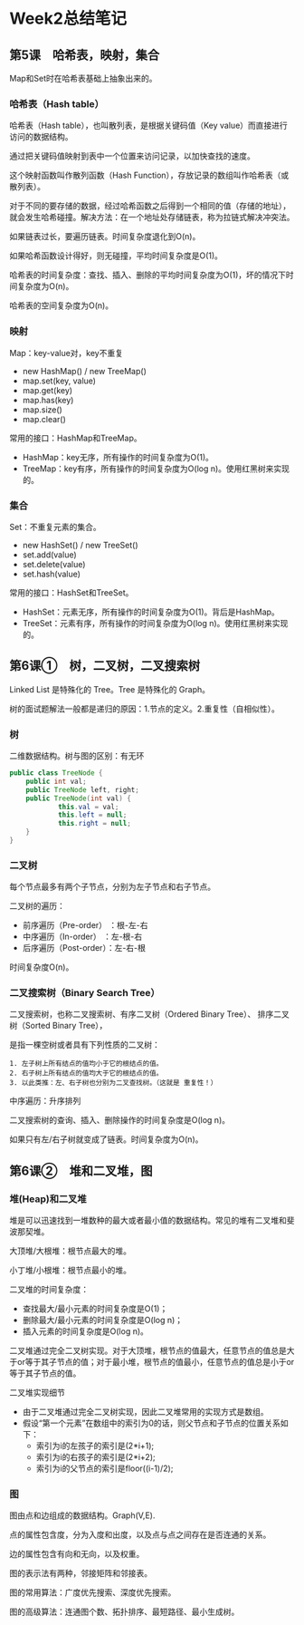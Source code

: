 # Week2总结笔记

## 第5课　哈希表，映射，集合

Map和Set时在哈希表基础上抽象出来的。

### 哈希表（Hash table）

哈希表（Hash table），也叫散列表，是根据关键码值（Key value）而直接进行访问的数据结构。

通过把关键码值映射到表中一个位置来访问记录，以加快查找的速度。

这个映射函数叫作散列函数（Hash Function），存放记录的数组叫作哈希表（或散列表）。

对于不同的要存储的数据，经过哈希函数之后得到一个相同的值（存储的地址），就会发生哈希碰撞。解决方法：在一个地址处存储链表，称为拉链式解决冲突法。

如果链表过长，要遍历链表。时间复杂度退化到O(n)。

如果哈希函数设计得好，则无碰撞，平均时间复杂度是O(1)。

哈希表的时间复杂度：查找、插入、删除的平均时间复杂度为O(1)，坏的情况下时间复杂度为O(n)。

哈希表的空间复杂度为O(n)。

### 映射

Map：key-value对，key不重复

- new HashMap() / new TreeMap()  
-  map.set(key, value)  
-  map.get(key)  
-  map.has(key)  
-  map.size()  
-  map.clear()

常用的接口：HashMap和TreeMap。

- HashMap：key无序，所有操作的时间复杂度为O(1)。
- TreeMap：key有序，所有操作的时间复杂度为O(log n)。使用红黑树来实现的。

### 集合

Set：不重复元素的集合。

- new HashSet() / new TreeSet()  
-  set.add(value)  
-  set.delete(value)  
-  set.hash(value)

常用的接口：HashSet和TreeSet。

- HashSet：元素无序，所有操作的时间复杂度为O(1)。背后是HashMap。
- TreeSet：元素有序，所有操作的时间复杂度为O(log n)。使用红黑树来实现的。

## 第6课①　树，二叉树，二叉搜索树

Linked List 是特殊化的 Tree。Tree 是特殊化的 Graph。

树的面试题解法一般都是递归的原因：1.节点的定义。2.重复性（自相似性）。

### 树

二维数据结构。树与图的区别：有无环

```java
public class TreeNode {
	public int val;
	public TreeNode left, right;
	public TreeNode(int val) {
            this.val = val;
            this.left = null;
            this.right = null;
	}
}
```

### 二叉树

每个节点最多有两个子节点，分别为左子节点和右子节点。

二叉树的遍历：

- 前序遍历（Pre-order） ：根-左-右
- 中序遍历（In-order）    ：左-根-右
- 后序遍历（Post-order）：左-右-根

时间复杂度O(n)。

### 二叉搜索树（Binary Search Tree）

二叉搜索树，也称二叉搜索树、有序二叉树（Ordered Binary Tree）、 排序二叉树（Sorted Binary Tree），

是指一棵空树或者具有下列性质的二叉树： 

 	1. 左子树上所有结点的值均小于它的根结点的值。
 	2. 右子树上所有结点的值均大于它的根结点的值。
 	3. 以此类推：左、右子树也分别为二叉查找树。（这就是 重复性！）

中序遍历：升序排列

二叉搜索树的查询、插入、删除操作的时间复杂度是O(log n)。

如果只有左/右子树就变成了链表。时间复杂度为O(n)。

## 第6课②　堆和二叉堆，图

### 堆(Heap)和二叉堆

堆是可以迅速找到一堆数种的最大或者最小值的数据结构。常见的堆有二叉堆和斐波那契堆。

大顶堆/大根堆：根节点最大的堆。

小丁堆/小根堆：根节点最小的堆。

二叉堆的时间复杂度：

- 查找最大/最小元素的时间复杂度是O(1)；
- 删除最大/最小元素的时间复杂度是O(log n)；
- 插入元素的时间复杂度是O(log n)。

二叉堆通过完全二叉树实现。对于大顶堆，根节点的值最大，任意节点的值总是大于or等于其子节点的值；对于最小堆，根节点的值最小，任意节点的值总是小于or等于其子节点的值。

二叉堆实现细节

- 由于二叉堆通过完全二叉树实现，因此二叉堆常用的实现方式是数组。
- 假设“第一个元素”在数组中的索引为0的话，则父节点和子节点的位置关系如下：
  - 索引为i的左孩子的索引是(2*i+1);
  - 索引为i的右孩子的索引是(2*i+2);
  - 索引为i的父节点的索引是floor((i-1)/2);

### 图

图由点和边组成的数据结构。Graph(V,E).

点的属性包含度，分为入度和出度，以及点与点之间存在是否连通的关系。

边的属性包含有向和无向，以及权重。

图的表示法有两种，邻接矩阵和邻接表。

图的常用算法：广度优先搜索、深度优先搜索。

图的高级算法：连通图个数、拓扑排序、最短路径、最小生成树。
